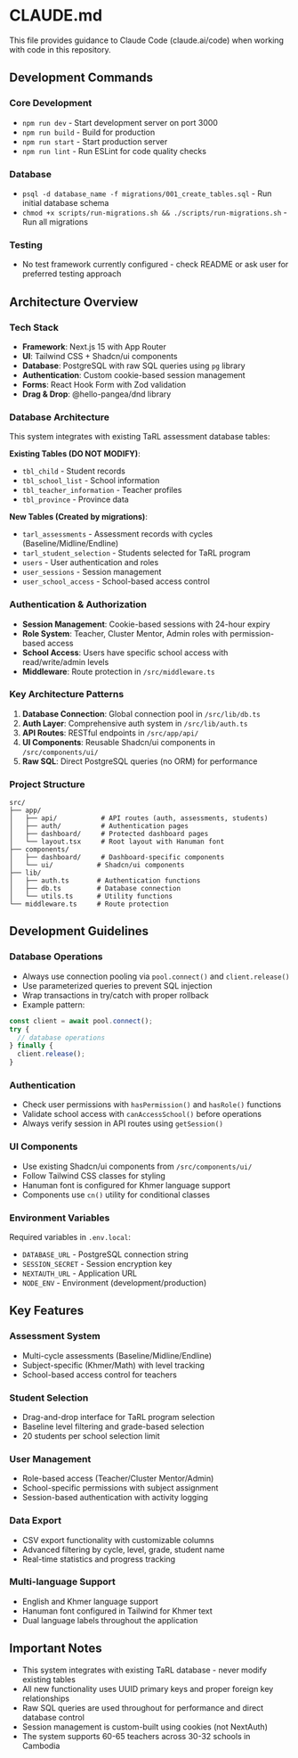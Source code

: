 # CLAUDE.md

This file provides guidance to Claude Code (claude.ai/code) when working with code in this repository.

## Development Commands

### Core Development
- `npm run dev` - Start development server on port 3000
- `npm run build` - Build for production 
- `npm run start` - Start production server
- `npm run lint` - Run ESLint for code quality checks

### Database
- `psql -d database_name -f migrations/001_create_tables.sql` - Run initial database schema
- `chmod +x scripts/run-migrations.sh && ./scripts/run-migrations.sh` - Run all migrations

### Testing
- No test framework currently configured - check README or ask user for preferred testing approach

## Architecture Overview

### Tech Stack
- **Framework**: Next.js 15 with App Router
- **UI**: Tailwind CSS + Shadcn/ui components
- **Database**: PostgreSQL with raw SQL queries using `pg` library
- **Authentication**: Custom cookie-based session management
- **Forms**: React Hook Form with Zod validation
- **Drag & Drop**: @hello-pangea/dnd library

### Database Architecture
This system integrates with existing TaRL assessment database tables:

**Existing Tables (DO NOT MODIFY)**:
- `tbl_child` - Student records
- `tbl_school_list` - School information
- `tbl_teacher_information` - Teacher profiles
- `tbl_province` - Province data

**New Tables (Created by migrations)**:
- `tarl_assessments` - Assessment records with cycles (Baseline/Midline/Endline)
- `tarl_student_selection` - Students selected for TaRL program
- `users` - User authentication and roles
- `user_sessions` - Session management
- `user_school_access` - School-based access control

### Authentication & Authorization
- **Session Management**: Cookie-based sessions with 24-hour expiry
- **Role System**: Teacher, Cluster Mentor, Admin roles with permission-based access
- **School Access**: Users have specific school access with read/write/admin levels
- **Middleware**: Route protection in `/src/middleware.ts`

### Key Architecture Patterns
1. **Database Connection**: Global connection pool in `/src/lib/db.ts`
2. **Auth Layer**: Comprehensive auth system in `/src/lib/auth.ts`
3. **API Routes**: RESTful endpoints in `/src/app/api/`
4. **UI Components**: Reusable Shadcn/ui components in `/src/components/ui/`
5. **Raw SQL**: Direct PostgreSQL queries (no ORM) for performance

### Project Structure
```
src/
├── app/
│   ├── api/           # API routes (auth, assessments, students)
│   ├── auth/          # Authentication pages
│   ├── dashboard/     # Protected dashboard pages
│   └── layout.tsx     # Root layout with Hanuman font
├── components/
│   ├── dashboard/     # Dashboard-specific components
│   └── ui/           # Shadcn/ui components
├── lib/
│   ├── auth.ts       # Authentication functions
│   ├── db.ts         # Database connection
│   └── utils.ts      # Utility functions
└── middleware.ts     # Route protection
```

## Development Guidelines

### Database Operations
- Always use connection pooling via `pool.connect()` and `client.release()`
- Use parameterized queries to prevent SQL injection
- Wrap transactions in try/catch with proper rollback
- Example pattern:
```typescript
const client = await pool.connect();
try {
  // database operations
} finally {
  client.release();
}
```

### Authentication
- Check user permissions with `hasPermission()` and `hasRole()` functions
- Validate school access with `canAccessSchool()` before operations
- Always verify session in API routes using `getSession()`

### UI Components
- Use existing Shadcn/ui components from `/src/components/ui/`
- Follow Tailwind CSS classes for styling
- Hanuman font is configured for Khmer language support
- Components use `cn()` utility for conditional classes

### Environment Variables
Required variables in `.env.local`:
- `DATABASE_URL` - PostgreSQL connection string
- `SESSION_SECRET` - Session encryption key
- `NEXTAUTH_URL` - Application URL
- `NODE_ENV` - Environment (development/production)

## Key Features

### Assessment System
- Multi-cycle assessments (Baseline/Midline/Endline)
- Subject-specific (Khmer/Math) with level tracking
- School-based access control for teachers

### Student Selection
- Drag-and-drop interface for TaRL program selection
- Baseline level filtering and grade-based selection
- 20 students per school selection limit

### User Management
- Role-based access (Teacher/Cluster Mentor/Admin)
- School-specific permissions with subject assignment
- Session-based authentication with activity logging

### Data Export
- CSV export functionality with customizable columns
- Advanced filtering by cycle, level, grade, student name
- Real-time statistics and progress tracking

### Multi-language Support
- English and Khmer language support
- Hanuman font configured in Tailwind for Khmer text
- Dual language labels throughout the application

## Important Notes

- This system integrates with existing TaRL database - never modify existing tables
- All new functionality uses UUID primary keys and proper foreign key relationships
- Raw SQL queries are used throughout for performance and direct database control
- Session management is custom-built using cookies (not NextAuth)
- The system supports 60-65 teachers across 30-32 schools in Cambodia